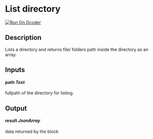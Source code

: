 # List directory
[![Run On Dcoder](https://static-content.dcoder.tech/dcoder-assets/run-on-dcoder.svg)](https://code.dcoder.tech/feed/project/606b96ba8d73f9197598b7e2)

## Description
Lists a directory and returns file/ folders path inside the directory as an array.

## Inputs
#### **path**  *Text*
fullpath of the directory for listing.

## Output
#### **result**  *JsonArray*
data returned by the block

